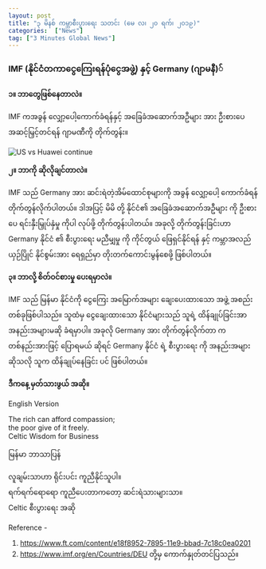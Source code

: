 ```yaml
---
layout: post
title: "၃ မိနစ် ကမ္ဘာစီးပွားရေး သတင်း (မေ လ၊ ၂၀ ရက်၊ ၂၀၁၉)"
categories:  ["News"]
tag: ["3 Minutes Global News"]
---
```


### IMF (နိုင်ငံတကာငွေကြေးရန်ပုံငွေအဖွဲ့) နှင့်  Germany (ဂျာမနီ)်

**၁။ ဘာတွေဖြစ်နေတာလဲ။**

IMF ကအခွန် လျှော့ပေါ့ကောက်ခံရန်နှင့် အခြေခံအဆောက်အဦများ အား ဦးစားပေ အဆင့်မြှင့်တင်ရန် ဂျာမဏီကို တိုက်တွန်း။
<!-- more -->

<img src="http://drive.google.com/uc?export=view&id=1f-Faxqc6ojKZEyzZHrv0Tz3RYPUQkpmo" alt="US vs Huawei continue">

**၂။ ဘာကို ဆိုလိုချင်တာလဲ။**

IMF သည် Germany အား ဆင်းရဲတဲ့အိမ်ထောင်စုများကို အခွန် လျှော့ပေါ့ ကောက်ခံရန် တိုက်တွန်လိုက်ပါတယ်။
ဒါအပြင့် မိမိ တို့ နိုင်ငံ၏ အခြေခံအဆောက်အဦများ ကို ဦးစားပေ ရင်းနှီးမြှုပ်နှံမှု ကိုပါ လုပ်ဖို့ တိုက်တွန်းပါတယ်။
အခုလို့ တိုက်တွန်းခြင်းဟာ  Germany နိုင်ငံ ၏ စီးပွားရေး မညီမျှမှု  ကို  ကိုင်တွယ် ဖြေရှင်နိုင်ရန် နှင့် ကမ္ဘာအလည်  ယှဉ်ပြိုင် နိုင်စွမ်းအား ရေရှည်မှာ တိုးတက်ကောင်းမွန်စေဖို့ ဖြစ်ပါတယ်။

**၃။ ဘာလို့ စိတ်ဝင်စားမှု ပေးရမှာလဲ။**

IMF သည် မြန်မာ နိုင်ငံကို ငွေကြေး အမြောက်အများ ချေးပေးထားသော အဖွဲ့ အစည်း တစ်ခုဖြစ်ပါသည်။
သူထံမှ ငွေချေးထားသော နိုင်ငံများသည် သူရဲ့ ထိန်ချုပ်ခြင်းအာ အနည်းအများမဆို ခံရမှာပါ။
အခုလို Germany အား တိုက်တွန်လိုက်တာ က တစ်နည်းအားဖြင့် ပြောရမယ် ဆိုရင် Germany နိုင်ငံ ရဲ့ စီးပွားရေး ကို အနည်းအများ ဆိုသလို သူက ထိန်ချုပ်နေခြင်း ပင် ဖြစ်ပါတယ်။

**ဒီကနေ့ မှတ်သားဖွယ် အဆို။**

English Version

The rich can afford compassion;<br />
the poor give of it freely.<br />
Celtic Wisdom for Business

မြန်မာ ဘာသာပြန်

လူချမ်းသာဟာ ရိုင်းပင်း ကူညီနိုင်သူပါ။<br />
ရက်ရက်ရောရော ကူညီပေးတာကတော့ ဆင်းရဲသားများသာ။<br />
Celtic စီးပွားရေး အဆို

Reference -  
1. https://www.ft.com/content/e18f8952-7895-11e9-bbad-7c18c0ea0201
2. https://www.imf.org/en/Countries/DEU
တို့မှ ကောက်နှုတ်တင်ပြသည်။
